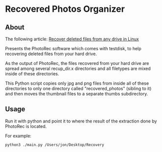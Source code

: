 # Recovered Photos Organizer

## About

The following article: [Recover deleted files from any drive in Linux](https://www.tomshardware.com/how-to/recover-deleted-files-from-any-drive-in-linux)

Presents the PhotoRec software which comes with testdisk, to help recovering deleted files from your hard drive.

As the output of PhotoRec, the files recovered from your hard drive are spread among several recup_dir.x directories and all filetypes are mixed inside of these directories.

This Python script copies only jpg and png files from inside all of these directories to only one directory called "recovered_photos" (sibling to it) and then moves the thumbnail files to a separate thumbs subdirectory.

## Usage

Run it with python and point it to where the result of the extraction done by PhotoRec is located.

For example:

```bash
python3 ./main.py /Users/jon/Desktop/Recovery 
```
